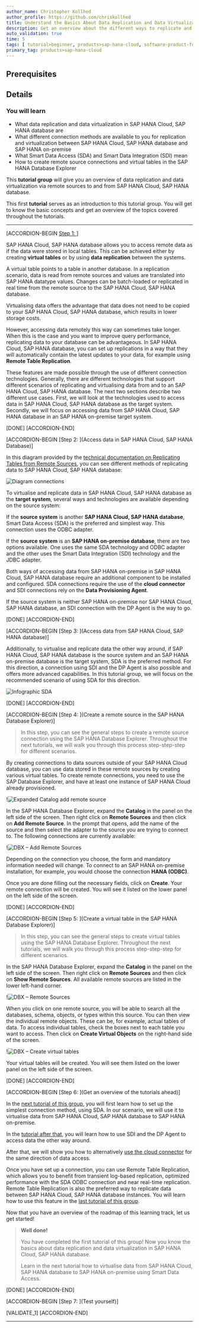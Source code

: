 ```yaml
---
author_name: Christopher Kollhed
author_profile: https://github.com/chriskollhed
title: Understand the Basics About Data Replication and Data Virtualization
description: Get an overview about the different ways to replicate and virtualize data from different sources to SAP HANA Cloud, SAP HANA database and vice-versa.
auto_validation: true
time: 5
tags: [ tutorial>beginner, products>sap-hana-cloud, software-product-function>sap-hana-cloud\,-sap-hana-database, products>sap-hana]
primary_tag: products>sap-hana-cloud
---
```


## Prerequisites


## Details
### You will learn
- What data replication and data virtualization in SAP HANA Cloud, SAP HANA database are
- What different connection methods are available to you for replication and virtualization between SAP HANA Cloud, SAP HANA database and SAP HANA on-premise
- What Smart Data Access (SDA) and Smart Data Integration (SDI) mean
- How to create remote source connections and virtual tables in the SAP HANA Database Explorer


This **tutorial group** will give you an overview of data replication and data virtualization via remote sources to and from SAP HANA Cloud, SAP HANA database.

This first **tutorial** serves as an introduction to this tutorial group. You will get to know the basic concepts and get an overview of the topics covered throughout the tutorials.


---

[ACCORDION-BEGIN [Step 1: ](Introduction)]

SAP HANA Cloud, SAP HANA database allows you to access remote data as if the data were stored in local tables. This can be achieved either by creating **virtual tables** or by using **data replication** between the systems.

A virtual table points to a table in another database. In a replication scenario, data is read from remote sources and values are translated into SAP HANA datatype values. Changes can be batch-loaded or replicated in real time from the remote source to the SAP HANA Cloud, SAP HANA database.

Virtualising data offers the advantage that data does not need to be copied to your SAP HANA Cloud, SAP HANA database, which results in lower storage costs.

However, accessing data remotely this way can sometimes take longer. When this is the case and you want to improve query performance, replicating data to your database can be advantageous. In SAP HANA Cloud, SAP HANA database, you can set up replications in a way that they will automatically contain the latest updates to your data, for example using **Remote Table Replication**.

These features are made possible through the use of different connection technologies.
Generally, there are different technologies that support different scenarios of replicating and virtualising data from and to an SAP HANA Cloud, SAP HANA database. The next two sections describe two different use cases. First, we will look at the technologies used to access data in SAP HANA Cloud, SAP HANA database as the target system. Secondly, we will focus on accessing data from SAP HANA Cloud, SAP HANA database in an SAP HANA on-premise target system.



[DONE]
[ACCORDION-END]

[ACCORDION-BEGIN [Step 2: ](Access data in SAP HANA Cloud, SAP HANA Database)]

In this diagram provided by the [technical documentation on Replicating Tables from Remote Sources](https://help.sap.com/viewer/3a6f321771a74066b521198559165ce9/LATEST/en-US/2937dc0404e04f91be3aff16ebd7acaa.html), you can see different methods of replicating data to SAP HANA Cloud, SAP HANA database:

![Diagram connections](ss-01-diagram-connections.png)

To virtualise and replicate data in SAP HANA Cloud, SAP HANA database as the **target system**, several ways and technologies are available depending on the source system:

If the **source system** is another **SAP HANA Cloud, SAP HANA database**, Smart Data Access (SDA) is the preferred and simplest way. This connection uses the ODBC adapter.

If the **source system** is an **SAP HANA on-premise database**, there are two options available. One uses the same SDA technology and ODBC adapter and the other uses the Smart Data Integration (SDI) technology and the JDBC adapter.

Both ways of accessing data from SAP HANA on-premise in SAP HANA Cloud, SAP HANA database require an additional component to be installed and configured. SDA connections require the use of the **cloud connector** and SDI connections rely on the **Data Provisioning Agent**.

If the source system is neither SAP HANA on-premise nor SAP HANA Cloud, SAP HANA database, an SDI connection with the DP Agent is the way to go.



[DONE]
[ACCORDION-END]


[ACCORDION-BEGIN [Step 3: ](Access data from SAP HANA Cloud, SAP HANA database)]

Additionally, to virtualise and replicate data the other way around, if SAP HANA Cloud, SAP HANA database is the source system and an SAP HANA on-premise database is the target system, SDA is the preferred method. For this direction, a connection using SDI and the DP Agent is also possible and offers more advanced capabilities. In this tutorial group, we will focus on the recommended scenario of using SDA for this direction.

![Infographic SDA](ss-02-infographic-SDA.png)

[DONE]
[ACCORDION-END]

[ACCORDION-BEGIN [Step 4: ](Create a remote source in the SAP HANA Database Explorer)]

> In this step, you can see the general steps to create a remote source connection using the SAP HANA Database Explorer. Throughout the next tutorials, we will walk you through this process step-step-step for different scenarios.

By creating connections to data sources outside of your SAP HANA Cloud database, you can use data stored in these remote sources by creating various virtual tables. To create remote connections, you need to use the SAP Database Explorer, and have at least one instance of SAP HANA Cloud already provisioned.

!![Expanded Catalog add remote source](ss-03-DBX-expanded-catalog-addremotesource.png)

In the SAP HANA Database Explorer, expand the **Catalog** in the panel on the left side of the screen. Then right click on **Remote Sources** and then click on **Add Remote Source**. In the prompt that opens, add the name of the source and then select the adapter to the source you are trying to connect to. The following connections are currently available:

!![DBX – Add Remote Sources](ss-04-DBX-addremotesources-resized.png)

Depending on the connection you choose, the form and mandatory information needed will change. To connect to an SAP HANA on-premise installation, for example, you would choose the connection **HANA (ODBC)**.

Once you are done filling out the necessary fields, click on **Create**. Your remote connection will be created. You will see it listed on the lower panel on the left side of the screen.



[DONE]
[ACCORDION-END]

[ACCORDION-BEGIN [Step 5: ](Create a virtual table in the SAP HANA Database Explorer)]

> In this step, you can see the general steps to create virtual tables using the SAP HANA Database Explorer. Throughout the next tutorials, we will walk you through this process step-step-step for different scenarios.

In the SAP HANA Database Explorer, expand the **Catalog** in the panel on the left side of the screen. Then right click on **Remote Sources** and then click on **Show Remote Sources**. All available remote sources are listed in the lower left-hand corner.

!![DBX – Remote Sources](ss-05-DBX-remote-sources-cropped.png)

When you click on one remote source, you will be able to search all the databases, schema, objects, or types within this source. You can then view the individual remote objects. These can be, for example, actual tables of data. To access individual tables, check the boxes next to each table you want to access. Then click on **Create Virtual Objects** on the right-hand side of the screen.

!![DBX – Create virtual tables](ss-06-DBX-create-virtualtables-resized.png)

Your virtual tables will be created. You will see them listed on the lower panel on the left side of the screen.



[DONE]
[ACCORDION-END]

[ACCORDION-BEGIN [Step 6: ](Get an overview of the tutorials ahead)]


In the [next tutorial of this group](hana-cloud-mission-extend-05), you will first learn how to set up the simplest connection method, using SDA. In our scenario, we will use it to virtualise data from SAP HANA Cloud, SAP HANA database to SAP HANA on-premise.

In the [tutorial after that](hana-cloud-mission-extend-06), you will learn how to use SDI and the DP Agent to access data the other way around.

After that, we will show you how to alternatively [use the cloud connector](hana-cloud-mission-extend-08) for the same direction of data access.

Once you have set up a connection, you can use Remote Table Replication, which allows you to benefit from transient log-based replication, optimized performance with the SDA ODBC connection and near real-time replication. Remote Table Replication is also the preferred way to replicate data between SAP HANA Cloud, SAP HANA database instances. You will learn how to use this feature in the [last tutorial of this group](hana-cloud-mission-extend-09).

Now that you have an overview of the roadmap of this learning track, let us get started!

> **Well done!**
>
> You have completed the first tutorial of this group! Now you know the basics about data replication and data virtualization in SAP HANA Cloud, SAP HANA database.
>
> Learn in the next tutorial how to virtualise data from SAP HANA Cloud, SAP HANA database to SAP HANA on-premise using Smart Data Access.




[DONE]
[ACCORDION-END]

[ACCORDION-BEGIN [Step 7: ](Test yourself)]



[VALIDATE_1]
[ACCORDION-END]

---
